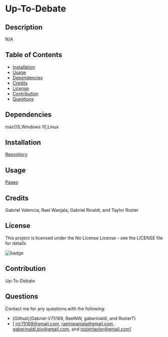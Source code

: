 # Up-To-Debate
## Description

  N/A

## Table of Contents

  - [Installation](#installation)
  - [Usage](#usage)
  - [Dependencies](#dependencies)
  - [Credits](#credits)
  - [License](#license)
  - [Contribution](#contribution)
  - [Questions](#questions)
  
## Dependencies

  macOS,Windows 10,Linux
    
## Installation
    
  [Repository](https://github.com/Gabriel-V75169/Up-For-Debate)
    
## Usage
    
  [Pages](undefined)
    
## Credits
    
  Gabriel Valencia, Rael Wanjala, Gabriel Rinaldi, and  Taylor Rozier
    
## License
    
  This project is licensed under the No License License - see the LICENSE file for details 
    
  ![badge]( https://img.shields.io/badge/License-No%20Lincesnse-red)
    
## Contribution
    
  Up-To-Debate
    
## Questions

  Contact me for any questions with the following:
  - [Github](Gabriel-V75169, RaelNW, gaberinaldi, and  RozierT)
  - [ jrjr75169@gmail.com, raelnwanjala@gmail.com, gaberinaldi.bio@gmail.com, and  roziertaylor@gmail.com]